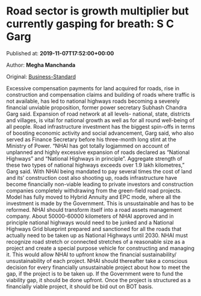 
# Road sector is growth multiplier but currently gasping for breath: S C Garg

Published at: **2019-11-07T17:52:00+00:00**

Author: **Megha Manchanda**

Original: [Business-Standard](https://www.business-standard.com/article/economy-policy/road-sector-is-growth-multiplier-but-currently-gasping-for-breath-s-c-garg-119110701857_1.html)

Excessive compensation payments for land acquired for roads, rise in construction and compensation claims and building of roads where traffic is not available, has led to national highways roads becoming a severely financial unviable proposition, former power secretary Subhash Chandra Garg said.
Expansion of road network at all levels- national, state, districts and villages, is vital for national growth as well as for all round well-being of all people.
Road infrastructure investment has the biggest spin-offs in terms of boosting economic activity and social advancement, Garg said, who also served as Finance Secretary before his three-month long stint at the Ministry of Power.
“NHAI has got totally logjammed on account of unplanned and highly excessive expansion of roads declared as “National Highways” and “National Highways in principle”. Aggregate strength of these two types of national highways exceeds over 1.9 lakh kilometres,” Garg said.
With NHAI being mandated to pay several times the cost of land and its’ construction cost also shooting up, roads infrastructure have become financially non-viable leading to private investors and construction companies completely withdrawing from the green-field road projects.
Model has fully moved to Hybrid Annuity and EPC mode, where all the investment is made by the Government. This is unsustainable and has to be reformed. NHAI should transform itself into a road assets management company.
About 50000-60000 kilometers of NHAI approved and in principle national highways would need to be junked and a National Highways Grid blueprint prepared and sanctioned for all the roads that actually need to be taken up as National Highways until 2030.
NHAI must recognize road stretch or connected stretches of a reasonable size as a project and create a special purpose vehicle for constructing and managing it.
This would allow NHAI to upfront know the financial sustainability/ unsustainability of each project.
NHAI should thereafter take a conscious decision for every financially unsustainable project about how to meet the gap, if the project is to be taken up.
If the Government were to fund the viability gap, it should be done upfront. Once the project is structured as a financially viable project, it should be bid out on BOT basis.
